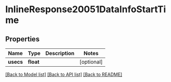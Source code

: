 # InlineResponse20051DataInfoStartTime

## Properties
Name | Type | Description | Notes
------------ | ------------- | ------------- | -------------
**usecs** | **float** |  | [optional] 

[[Back to Model list]](../README.md#documentation-for-models) [[Back to API list]](../README.md#documentation-for-api-endpoints) [[Back to README]](../README.md)

